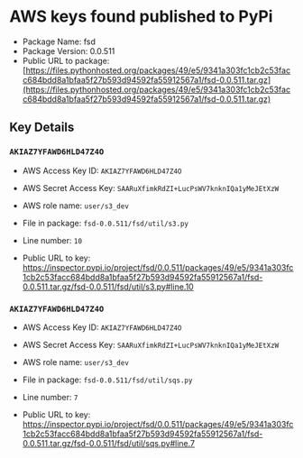 # AWS keys found published to PyPi

* Package Name: fsd
* Package Version: 0.0.511
* Public URL to package: [https://files.pythonhosted.org/packages/49/e5/9341a303fc1cb2c53facc684bdd8a1bfaa5f27b593d94592fa55912567a1/fsd-0.0.511.tar.gz](https://files.pythonhosted.org/packages/49/e5/9341a303fc1cb2c53facc684bdd8a1bfaa5f27b593d94592fa55912567a1/fsd-0.0.511.tar.gz)

## Key Details

### `AKIAZ7YFAWD6HLD47Z4O`

* AWS Access Key ID: `AKIAZ7YFAWD6HLD47Z4O`
* AWS Secret Access Key: `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` 
* AWS role name: `user/s3_dev`
* File in package: `fsd-0.0.511/fsd/util/s3.py`
* Line number: `10`

* Public URL to key: https://inspector.pypi.io/project/fsd/0.0.511/packages/49/e5/9341a303fc1cb2c53facc684bdd8a1bfaa5f27b593d94592fa55912567a1/fsd-0.0.511.tar.gz/fsd-0.0.511/fsd/util/s3.py#line.10



### `AKIAZ7YFAWD6HLD47Z4O`

* AWS Access Key ID: `AKIAZ7YFAWD6HLD47Z4O`
* AWS Secret Access Key: `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` 
* AWS role name: `user/s3_dev`
* File in package: `fsd-0.0.511/fsd/util/sqs.py`
* Line number: `7`

* Public URL to key: https://inspector.pypi.io/project/fsd/0.0.511/packages/49/e5/9341a303fc1cb2c53facc684bdd8a1bfaa5f27b593d94592fa55912567a1/fsd-0.0.511.tar.gz/fsd-0.0.511/fsd/util/sqs.py#line.7


